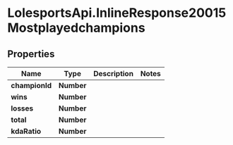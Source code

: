 # LolesportsApi.InlineResponse20015Mostplayedchampions

## Properties
Name | Type | Description | Notes
------------ | ------------- | ------------- | -------------
**championId** | **Number** |  | 
**wins** | **Number** |  | 
**losses** | **Number** |  | 
**total** | **Number** |  | 
**kdaRatio** | **Number** |  | 
